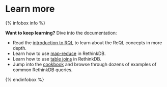 # Learn more #

{% infobox info %}

<strong>Want to keep learning?</strong> Dive into the documentation:

- Read the [introduction to RQL](/docs/introduction-to-reql/) to learn about the ReQL concepts in more depth.
- Learn how to use [map-reduce](/docs/map-reduce/) in RethinkDB.
- Learn how to use [table joins](/docs/table-joins/) in RethinkDB.
- Jump into the [cookbook](/docs/cookbook/javascript/) and browse through dozens of examples of common RethinkDB queries.

{% endinfobox %}


